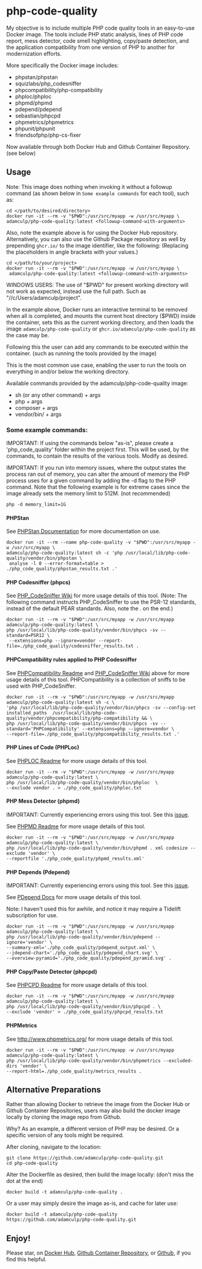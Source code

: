 # php-code-quality
My objective is to include multiple PHP code quality tools in an easy-to-use Docker image. The tools include PHP static analysis, lines of PHP code report, mess detector, code smell highlighting, copy/paste detection, and the application compatibility from one version of PHP to another for modernization efforts.

More specifically the Docker image includes:

- phpstan/phpstan
- squizlabs/php_codesniffer
- phpcompatibility/php-compatibility
- phploc/phploc
- phpmd/phpmd
- pdepend/pdepend
- sebastian/phpcpd
- phpmetrics/phpmetrics
- phpunit/phpunit
- friendsofphp/php-cs-fixer

Now available through both Docker Hub and Github Container Repository. (see below)

## Usage

Note: This image does nothing when invoking it without a followup command (as shown below in `Some example commands` for each tool), such as:

```
cd </path/to/desired/directory>
docker run -it --rm -v "$PWD":/usr/src/myapp -w /usr/src/myapp \
adamculp/php-code-quality:latest <followup-command-with-arguments>
```

Also, note the example above is for using the Docker Hub repository. Alternatively, you can also use the Github Package repository as well by prepending `ghcr.io/` to the image identifier, like the following: (Replacing the placeholders in angle brackets with your values.)

```
cd </path/to/your/project>
docker run -it --rm -v "$PWD":/usr/src/myapp -w /usr/src/myapp \
 adamculp/php-code-quality:latest <followup-command-with-arguments>
```

WINDOWS USERS: The use of "$PWD" for present working directory will not work as expected, instead use the full path. Such as "//c/Users/adamculp/project".

In the example above, Docker runs an interactive terminal to be removed when all is completed, and mounts the current host directory ($PWD) inside the container, sets this as the current working directory, and then loads the image `adamculp/php-code-quality` or `ghcr.io/adamculp/php-code-quality` as the case may be.

Following this the user can add any commands to be executed within the container. (such as running the tools provided by the image)

This is the most common use case, enabling the user to run the tools on everything in and/or below the working directory.

Available commands provided by the adamculp/php-code-quality image:

* sh (or any other command) + args
* php + args
* composer + args
* vendor/bin/<chosen-tool-command-below> + args

### Some example commands:

IMPORTANT: If using the commands below "as-is", please create a 'php_code_quality' folder within the project first. This will be used, by the commands, to contain the results of the various tools. Modify as desired.

IMPORTANT: If you run into memory issues, where the output states the process ran out of memory, you can alter the amount of memory the PHP process uses for a given command by adding the -d flag to the PHP command. Note that the following example is for extreme cases since the image already sets the memory limit to 512M. (not recommended)

```
php -d memory_limit=1G
```

#### PHPStan

See [PHPStan Documentation](https://phpstan.org/user-guide/getting-started) for more documentation on use.

```
docker run -it --rm --name php-code-quality -v "$PWD":/usr/src/myapp -w /usr/src/myapp \
adamculp/php-code-quality:latest sh -c 'php /usr/local/lib/php-code-quality/vendor/bin/phpstan \
 analyse -l 0 --error-format=table > ./php_code_quality/phpstan_results.txt .'
```

#### PHP Codesniffer (phpcs)

See [PHP_CodeSniffer Wiki](https://github.com/squizlabs/PHP_CodeSniffer/wiki) for more usage details of this tool. (Note: The following command instructs PHP_CodeSniffer to use the PSR-12 standards, instead of the default PEAR standards. Also, note the . on the end.)

```
docker run -it --rm -v "$PWD":/usr/src/myapp -w /usr/src/myapp adamculp/php-code-quality:latest \
php /usr/local/lib/php-code-quality/vendor/bin/phpcs -sv --standard=PSR12 \
 --extensions=php --ignore=vendor --report-file=./php_code_quality/codesniffer_results.txt .
```

#### PHPCompatibility rules applied to PHP Codesniffer

See [PHPCompatibility Readme](https://github.com/PHPCompatibility/PHPCompatibility) and [PHP_CodeSniffer Wiki](https://github.com/squizlabs/PHP_CodeSniffer/wiki) above for more usage details of this tool. PHPCompatibility is a collection of sniffs to be used with PHP_CodeSniffer.

```
docker run -it --rm -v "$PWD":/usr/src/myapp -w /usr/src/myapp adamculp/php-code-quality:latest sh -c \
'php /usr/local/lib/php-code-quality/vendor/bin/phpcs -sv --config-set installed_paths  /usr/local/lib/php-code-quality/vendor/phpcompatibility/php-compatibility && \
php /usr/local/lib/php-code-quality/vendor/bin/phpcs -sv --standard='PHPCompatibility' --extensions=php --ignore=vendor \
--report-file=./php_code_quality/phpcompatibility_results.txt .'
```

#### PHP Lines of Code (PHPLoc)

See [PHPLOC Readme](https://github.com/sebastianbergmann/phploc) for more usage details of this tool.

```
docker run -it --rm -v "$PWD":/usr/src/myapp -w /usr/src/myapp adamculp/php-code-quality:latest \
php /usr/local/lib/php-code-quality/vendor/bin/phploc  \
--exclude vendor . > ./php_code_quality/phploc.txt
```

#### PHP Mess Detector (phpmd)

IMPORTANT: Currently experiencing errors using this tool. See this [issue](https://github.com/phpmd/phpmd/issues/919).

See [PHPMD Readme](https://github.com/phpmd/phpmd) for more usage details of this tool.

```
docker run -it --rm -v "$PWD":/usr/src/myapp -w /usr/src/myapp adamculp/php-code-quality:latest \
php /usr/local/lib/php-code-quality/vendor/bin/phpmd . xml codesize --exclude 'vendor' \
--reportfile './php_code_quality/phpmd_results.xml'
```

#### PHP Depends (Pdepend)

IMPORTANT: Currently experiencing errors using this tool. See this [issue](https://github.com/phpmd/phpmd/issues/919).

See [PDepend Docs](https://pdepend.org/) for more usage details of this tool.

Note: I haven't used this for awhile, and notice it may require a Tidelift subscription for use.

```
docker run -it --rm -v "$PWD":/usr/src/myapp -w /usr/src/myapp adamculp/php-code-quality:latest \
php /usr/local/lib/php-code-quality/vendor/bin/pdepend --ignore='vendor' \
--summary-xml='./php_code_quality/pdepend_output.xml' \
--jdepend-chart='./php_code_quality/pdepend_chart.svg' \
--overview-pyramid='./php_code_quality/pdepend_pyramid.svg' .
```

#### PHP Copy/Paste Detector (phpcpd)

See [PHPCPD Readme](https://github.com/sebastianbergmann/phpcpd) for more usage details of this tool.

```
docker run -it --rm -v "$PWD":/usr/src/myapp -w /usr/src/myapp adamculp/php-code-quality:latest \
php /usr/local/lib/php-code-quality/vendor/bin/phpcpd . \
--exclude 'vendor' > ./php_code_quality/phpcpd_results.txt
```

#### PHPMetrics

See http://www.phpmetrics.org/ for more usage details of this tool.

```
docker run -it --rm -v "$PWD":/usr/src/myapp -w /usr/src/myapp adamculp/php-code-quality:latest \
php /usr/local/lib/php-code-quality/vendor/bin/phpmetrics --excluded-dirs 'vendor' \
--report-html=./php_code_quality/metrics_results .
```

## Alternative Preparations

Rather than allowing Docker to retrieve the image from the Docker Hub or Github Container Repositories, users may also build the docker image locally by cloning the image repo from Github.

Why? As an example, a different version of PHP may be desired. Or a specific version of any tools might be required.

After cloning, navigate to the location:

```
git clone https://github.com/adamculp/php-code-quality.git
cd php-code-quality
```

Alter the Dockerfile as desired, then build the image locally: (don't miss the dot at the end)

```
docker build -t adamculp/php-code-quality .
```

Or a user may simply desire the image as-is, and cache for later use:

```
docker build -t adamculp/php-code-quality https://github.com/adamculp/php-code-quality.git
```

## Enjoy!

Please star, on [Docker Hub](https://hub.docker.com/repository/docker/adamculp/php-code-quality), [Github Container Repository](https://github.com/adamculp/php-code-quality/pkgs/container/php-code-quality), or [Github](https://github.com/adamculp/php-code-quality), if you find this helpful.

